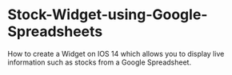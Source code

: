 # Stock-Widget-using-Google-Spreadsheets
How to create a Widget on IOS 14 which allows you to display live information such as stocks from a Google Spreadsheet.
